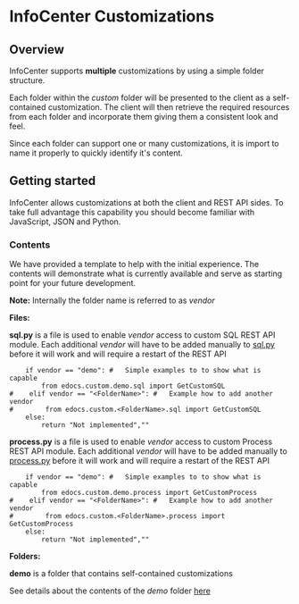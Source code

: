 # InfoCenter Customizations
## Overview
InfoCenter supports **multiple** customizations by using a simple folder structure.

Each folder within the *custom* folder will be presented to the client as a self-contained customization. The client will then retrieve the required resources from each folder and incorporate them giving them a consistent look and feel.

Since each folder can support one or many customizations, it is import to name it properly to quickly identify it's content.


## Getting started
InfoCenter allows customizations at both the client and REST API sides. To take full advantage this capability you should become familiar with JavaScript, JSON and Python.



### Contents
We have provided a template to help with the initial experience. The contents will demonstrate what is currently available and serve as starting point for your future development.

**Note:** Internally the folder name is referred to as *vendor*

**Files:**

**sql.py** is a file is used to enable *vendor* access to custom SQL REST API module. Each additional *vendor* will have to be added manually to [sql.py](./sql.py) before it will work and will require a restart of the REST API
```
    if vendor == "demo": #   Simple examples to to show what is capable
        from edocs.custom.demo.sql import GetCustomSQL
#    elif vendor == "<FolderName>": #   Example how to add another vendor
#        from edocs.custom.<FolderName>.sql import GetCustomSQL
    else:
        return "Not implemented",""
```


**process.py** is a file is used to enable *vendor* access to custom Process REST API module. Each additional *vendor* will have to be added manually to [process.py](./process.py) before it will work and will require a restart of the REST API
```
    if vendor == "demo": #   Simple examples to to show what is capable
        from edocs.custom.demo.process import GetCustomProcess
#    elif vendor == "<FolderName>": #   Example how to add another vendor
#        from edocs.custom.<FolderName>.process import GetCustomProcess
    else:
        return "Not implemented",""
```

**Folders:**

**demo** is a folder that contains self-contained customizations

See details about the contents of the *demo* folder [here](README.md)
